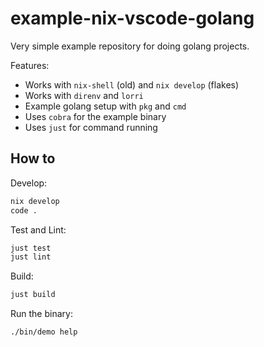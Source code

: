 # example-nix-vscode-golang

Very simple example repository for doing golang projects.

Features:
* Works with `nix-shell` (old) and `nix develop` (flakes)
* Works with `direnv` and `lorri`
* Example golang setup with `pkg` and `cmd`
* Uses `cobra` for the example binary
* Uses `just` for command running

## How to

Develop:
```bash
nix develop
code .
```

Test and Lint:
```bash
just test
just lint
```

Build:
```bash
just build
```

Run the binary:
```bash
./bin/demo help
```

